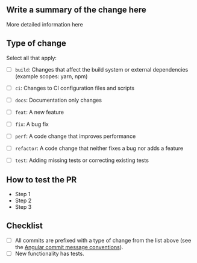 ## Write a summary of the change here

More detailed information here


## Type of change

Select all that apply:

- [ ] `build`: Changes that affect the build system or external dependencies (example scopes: yarn, npm)
- [ ] `ci`: Changes to CI configuration files and scripts
- [ ] `docs`: Documentation only changes
- [ ] `feat`: A new feature
- [ ] `fix`: A bug fix
- [ ] `perf`: A code change that improves performance
- [ ] `refactor`: A code change that neither fixes a bug nor adds a feature
- [ ] `test`: Adding missing tests or correcting existing tests


## How to test the PR

- Step 1
- Step 2
- Step 3


## Checklist

- [ ] All commits are prefixed with a type of change from the list above (see the [Angular commit message conventions](https://github.com/angular/angular/blob/master/CONTRIBUTING.md#-commit-message-format)).
- [ ] New functionality has tests.
